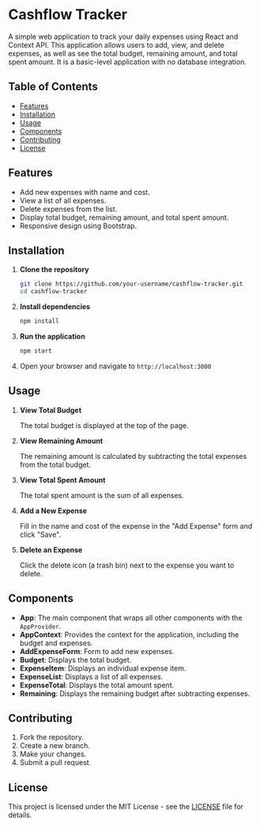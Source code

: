 # Cashflow Tracker

A simple web application to track your daily expenses using React and Context API. This application allows users to add, view, and delete expenses, as well as see the total budget, remaining amount, and total spent amount. It is a basic-level application with no database integration.

## Table of Contents

- [Features](#features)
- [Installation](#installation)
- [Usage](#usage)
- [Components](#components)
- [Contributing](#contributing)
- [License](#license)

## Features

- Add new expenses with name and cost.
- View a list of all expenses.
- Delete expenses from the list.
- Display total budget, remaining amount, and total spent amount.
- Responsive design using Bootstrap.

## Installation

1. **Clone the repository**

    ```bash
    git clone https://github.com/your-username/cashflow-tracker.git
    cd cashflow-tracker
    ```

2. **Install dependencies**

    ```bash
    npm install
    ```

3. **Run the application**

    ```bash
    npm start
    ```

4. Open your browser and navigate to `http://localhost:3000`

## Usage

1. **View Total Budget**

    The total budget is displayed at the top of the page.

2. **View Remaining Amount**

    The remaining amount is calculated by subtracting the total expenses from the total budget.

3. **View Total Spent Amount**

    The total spent amount is the sum of all expenses.

4. **Add a New Expense**

    Fill in the name and cost of the expense in the "Add Expense" form and click "Save".

5. **Delete an Expense**

    Click the delete icon (a trash bin) next to the expense you want to delete.

## Components

- **App**: The main component that wraps all other components with the `AppProvider`.
- **AppContext**: Provides the context for the application, including the budget and expenses.
- **AddExpenseForm**: Form to add new expenses.
- **Budget**: Displays the total budget.
- **ExpenseItem**: Displays an individual expense item.
- **ExpenseList**: Displays a list of all expenses.
- **ExpenseTotal**: Displays the total amount spent.
- **Remaining**: Displays the remaining budget after subtracting expenses.

## Contributing

1. Fork the repository.
2. Create a new branch.
3. Make your changes.
4. Submit a pull request.

## License

This project is licensed under the MIT License - see the [LICENSE](LICENSE) file for details.

